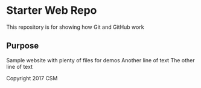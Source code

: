# Starter Web Repo

This repository is for showing how Git and GitHub work

## Purpose

Sample website with plenty of files for demos
Another line of text
The other line of text

Copyright 2017 CSM